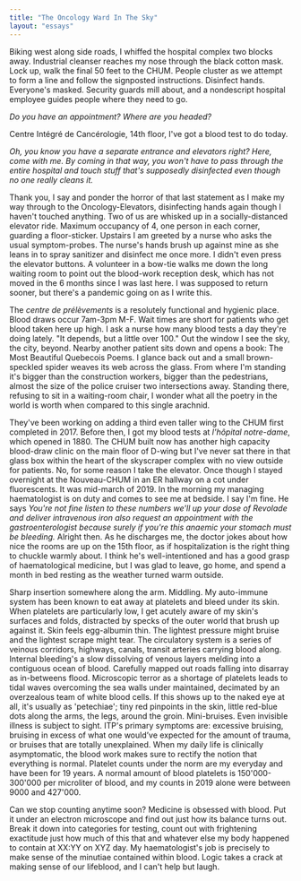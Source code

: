 ```yaml
---
title: "The Oncology Ward In The Sky"
layout: "essays"
---
```


Biking west along side roads, I whiffed the hospital complex  two blocks away. Industrial cleanser reaches my nose through the black cotton mask. Lock up, walk the final 50 feet to the CHUM. People cluster as we attempt to form a line and follow the signposted instructions. Disinfect hands. Everyone's masked. Security guards mill about, and a nondescript hospital employee guides people where they need to go.

_Do you have an appointment? Where are you headed?_

Centre Intégré de Cancérologie, 14th floor, I've got a blood test to do today.

_Oh, you know you have a separate entrance and elevators right? Here, come with me. By coming in that way, you won't have to pass through the entire hospital and touch stuff that's supposedly disinfected even though no one really cleans it._

Thank you, I say and ponder the horror of that last statement as I make my way through to the Oncology-Elevators, disinfecting hands again though I haven't touched anything. Two of us are whisked up in a socially-distanced elevator ride. Maximum occupancy of 4, one person in each corner, guarding a floor-sticker. Upstairs I am greeted by a nurse who asks the usual symptom-probes. The nurse's hands brush up against mine as she leans in to spray sanitizer and disinfect me once more. I didn't even press the elevator buttons. A volunteer in a bow-tie walks me down the long waiting room to point out the blood-work reception desk, which has not moved in the 6 months since I was last here. I was supposed to return sooner, but there's a pandemic going on as I write this.

The _centre de prélèvements_ is a resolutely functional and hygienic place. Blood draws occur 7am-3pm M-F. Wait times are short for patients who get blood taken here up high. I ask a nurse how many blood tests a day they're doing lately. "It depends, but a little over 100." Out the window I see the sky, the city, beyond. Nearby another patient sits down and opens a book: The Most Beautiful Quebecois Poems. I glance back out and a small brown-speckled spider weaves its web across the glass. From where I'm standing it's bigger than the construction workers, bigger than the pedestrians, almost the size of the police cruiser two intersections away. Standing there, refusing to sit in a waiting-room chair, I wonder what all the poetry in the world is worth when compared to this single arachnid.

They've been working on adding a third even taller wing to the CHUM first completed in 2017. Before then, I got my blood tests at _l'hôpital notre-dame_, which opened in 1880. The CHUM built now has another high capacity blood-draw clinic on the main floor of D-wing but I've never sat there in that glass box within the heart of the skyscraper complex with no view outside for patients. No, for some reason I take the elevator. Once though I stayed overnight at the Nouveau-CHUM in an ER hallway on a cot under fluorescents. It was mid-march of 2019. In the morning my managing haematologist is on duty and comes to see me at bedside. I say I'm fine. He says _You're not fine listen to these numbers we'll up your dose of Revolade and deliver intravenous iron also request an appointment with the gastroenterologist because surely if you're this anaemic your stomach must be bleeding._ Alright then. As he discharges me, the doctor jokes about how nice the rooms are up on the 15th floor, as if hospitalization is the right thing to chuckle warmly about. I think he's well-intentioned and has a good grasp of haematological medicine, but I was glad to leave, go home, and spend a month in bed resting as the weather turned warm outside.

Sharp insertion somewhere along the arm. Middling. My auto-immune system has been known to eat away at platelets and bleed under its skin. When platelets are particularly low, I get acutely aware of my skin's surfaces and folds, distracted by specks of the outer world that brush up against it. Skin feels egg-albumin thin. The lightest pressure might bruise and the lightest scrape might tear. The circulatory system is a series of veinous corridors, highways, canals, transit arteries carrying blood along. Internal bleeding's a slow dissolving of venous layers melding into a contiguous ocean of blood. Carefully mapped out roads falling into disarray as in-betweens flood. Microscopic terror as a shortage of platelets leads to tidal waves overcoming the sea walls under maintained, decimated by an overzealous team of white blood cells. If this shows up to the naked eye at all, it's usually as 'petechiae'; tiny red pinpoints in the skin, little red-blue dots along the arms, the legs, around the groin. Mini-bruises. Even invisible illness is subject to sight. ITP's primary symptoms are: excessive bruising, bruising in excess of what one would’ve expected for the amount of trauma, or bruises that are totally unexplained. When my daily life is clinically asymptomatic, the blood work makes sure to rectify the notion that everything is normal. Platelet counts under the norm are my everyday and have been for 19 years. A normal amount of blood platelets is 150'000-300'000 per microliter of blood, and my counts in 2019 alone were between 9000 and 427'000.

Can we stop counting anytime soon? Medicine is obsessed with blood. Put it under an electron microscope and find out just how its balance turns out. Break it down into categories for testing, count out with frightening exactitude just how much of this that and whatever else my body happened to contain at XX:YY on XYZ day. My haematologist's job is precisely to make sense of the minutiae contained within blood. Logic takes a crack at making sense of our lifeblood, and I can't help but laugh.
